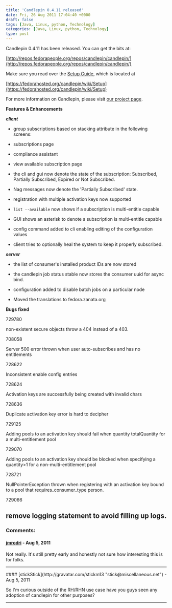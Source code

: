 ```yaml
---
title: 'Candlepin 0.4.11 released'
date: Fri, 26 Aug 2011 17:04:40 +0000
draft: false
tags: [Java, Linux, python, Technology]
categories: [Java, Linux, python, Technology]
type: post
---
```


Candlepin 0.4.11 has been released. You can get the bits at:

[http://repos.fedorapeople.org/repos/candlepin/candlepin/](http://repos.fedorapeople.org/repos/candlepin/candlepin/)

Make sure you read over the [Setup Guide](https://fedorahosted.org/candlepin/wiki/Setup), which is located at

[https://fedorahosted.org/candlepin/wiki/Setup](https://fedorahosted.org/candlepin/wiki/Setup)

For more information on Candlepin, please visit [our project page](http://candlepinproject.org/).

**Features & Enhancements**

**_client_**

*   group subscriptions based on stacking attribute in the following screens:

*   subscriptions page

*   compliance assistant

*   view available subscription page

*   the cli and gui now denote the state of the subscription: Subscribed, Partially Subscribed, Expired or Not Subscribed.

*   Nag messages now denote the 'Partially Subscribed' state.

*   registration with multiple activation keys now supported

*   `list --available` now shows if a subscription is multi-entitle capable

*   GUI shows an asterisk to denote a subscription is multi-entitle capable

*   config command added to cli enabling editing of the configuration values

*   client tries to optionally heal the system to keep it properly subscribed.

**_server_**

*   the list of consumer's installed product IDs are now stored

*   the candlepin job status stable now stores the consumer uuid for async bind.

*   configuration added to disable batch jobs on a particular node

*   Moved the translations to fedora.zanata.org

**Bugs fixed**

729780

non-existent secure objects throw a 404 instead of a 403.

708058

Server 500 error thrown when user auto-subscribes and has no entitlements

728622

Inconsistent enable config entries

728624

Activation keys are successfully being created with invalid chars

728636

Duplicate activation key error is hard to decipher

729125

Adding pools to an activation key should fail when quantity totalQuantity for a multi-entitlement pool

729070

Adding pools to an activation key should be blocked when specifying a quantity>1 for a non-multi-entitlement pool

728721

NullPointerException thrown when registering with an activation key bound to a pool that requires\_consumer\_type person.

729066

remove logging statement to avoid filling up logs.
---
### Comments:
#### [jmrodri](http://zeusville.wordpress.com/ "jmrodri@gmail.com") - <time datetime="2011-08-26 19:29:22">Aug 5, 2011</time>

Not really. It's still pretty early and honestly not sure how interesting this is for folks.
<hr />
#### [stickStick](http://gravatar.com/stickm13 "stick@miscellaneous.net") - <time datetime="2011-08-26 18:06:40">Aug 5, 2011</time>

So I'm curious outside of the RH/RHN use case have you guys seen any adoption of candlepin for other purposes?
<hr />
